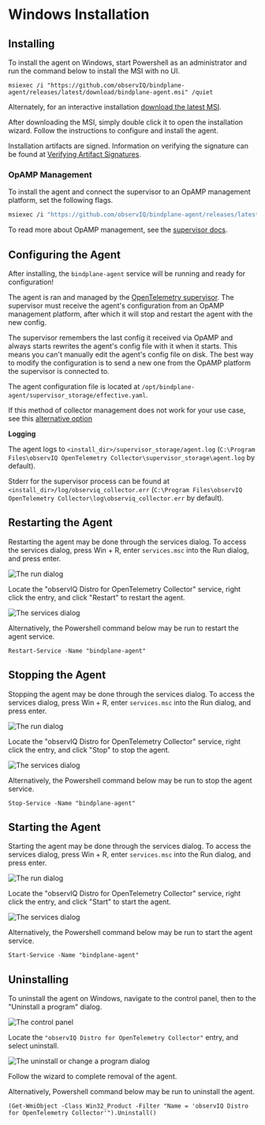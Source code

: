 # Windows Installation

## Installing

To install the agent on Windows, start Powershell as an administrator and run the command below to install the MSI with no UI.

```pwsh
msiexec /i "https://github.com/observIQ/bindplane-agent/releases/latest/download/bindplane-agent.msi" /quiet
```

Alternately, for an interactive installation [download the latest MSI](https://github.com/observIQ/bindplane-agent/releases/latest).

After downloading the MSI, simply double click it to open the installation wizard. Follow the instructions to configure and install the agent.

Installation artifacts are signed. Information on verifying the signature can be found at [Verifying Artifact Signatures](./verify-signature.md).

### OpAMP Management

To install the agent and connect the supervisor to an OpAMP management platform, set the following flags.

```sh
msiexec /i "https://github.com/observIQ/bindplane-agent/releases/latest/download/bindplane-agent.msi" /quiet ENABLEMANAGEMENT=1 OPAMPENDPOINT=<your_endpoint> OPAMPSECRETKEY=<secret-key>
```

To read more about OpAMP management, see the [supervisor docs](./supervisor.md).

## Configuring the Agent

After installing, the `bindplane-agent` service will be running and ready for configuration!

The agent is ran and managed by the [OpenTelemetry supervisor](https://github.com/open-telemetry/opentelemetry-collector-contrib/tree/main/cmd/opampsupervisor). The supervisor must receive the agent's configuration from an OpAMP management platform, after which it will stop and restart the agent with the new config.

The supervisor remembers the last config it received via OpAMP and always starts rewrites the agent's config file with it when it starts. This means you can't manually edit the agent's config file on disk. The best way to modify the configuration is to send a new one from the OpAMP platform the supervisor is connected to.

The agent configuration file is located at `/opt/bindplane-agent/supervisor_storage/effective.yaml`.

If this method of collector management does not work for your use case, see this [alternative option](./supervisor.md#alternatives)

**Logging**

The agent logs to `<install_dir>/supervisor_storage/agent.log` (`C:\Program Files\observIQ OpenTelemetry Collector\supervisor_storage\agent.log` by default).

Stderr for the supervisor process can be found at `<install_dir>/log/observiq_collector.err` (`C:\Program Files\observIQ OpenTelemetry Collector\log\observiq_collector.err` by default).

## Restarting the Agent

Restarting the agent may be done through the services dialog.
To access the services dialog, press Win + R, enter `services.msc` into the Run dialog, and press enter.

![The run dialog](./screenshots/windows/launch-services.png)

Locate the "observIQ Distro for OpenTelemetry Collector" service, right click the entry, and click "Restart" to restart the agent.

![The services dialog](./screenshots/windows/stop-restart-service.png)

Alternatively, the Powershell command below may be run to restart the agent service.

```pwsh
Restart-Service -Name "bindplane-agent"
```

## Stopping the Agent

Stopping the agent may be done through the services dialog.
To access the services dialog, press Win + R, enter `services.msc` into the Run dialog, and press enter.

![The run dialog](./screenshots/windows/launch-services.png)

Locate the "observIQ Distro for OpenTelemetry Collector" service, right click the entry, and click "Stop" to stop the agent.

![The services dialog](./screenshots/windows/stop-restart-service.png)

Alternatively, the Powershell command below may be run to stop the agent service.

```pwsh
Stop-Service -Name "bindplane-agent"
```

## Starting the Agent

Starting the agent may be done through the services dialog.
To access the services dialog, press Win + R, enter `services.msc` into the Run dialog, and press enter.

![The run dialog](./screenshots/windows/launch-services.png)

Locate the "observIQ Distro for OpenTelemetry Collector" service, right click the entry, and click "Start" to start the agent.

![The services dialog](./screenshots/windows/start-service.png)

Alternatively, the Powershell command below may be run to start the agent service.

```pwsh
Start-Service -Name "bindplane-agent"
```

## Uninstalling

To uninstall the agent on Windows, navigate to the control panel, then to the "Uninstall a program" dialog.

![The control panel](./screenshots/windows/control-panel-uninstall.png)

Locate the `"observIQ Distro for OpenTelemetry Collector"` entry, and select uninstall.

![The uninstall or change a program dialog](./screenshots/windows/uninstall-collector.png)

Follow the wizard to complete removal of the agent.

Alternatively, Powershell command below may be run to uninstall the agent.

```pwsh
(Get-WmiObject -Class Win32_Product -Filter "Name = 'observIQ Distro for OpenTelemetry Collector'").Uninstall()
```
